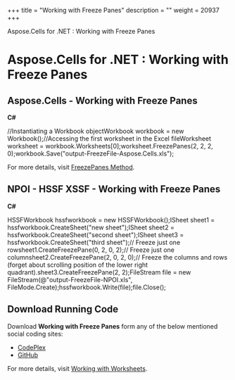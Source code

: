 +++
title = "Working with Freeze Panes" 
description = "" 
weight = 20937 
+++

Aspose.Cells for .NET : Working with Freeze Panes  

# Aspose.Cells for .NET : Working with Freeze Panes


## Aspose.Cells - Working with Freeze Panes

**C#**

//Instantiating a Workbook objectWorkbook workbook = new Workbook();//Accessing the first worksheet in the Excel fileWorksheet worksheet = workbook.Worksheets\[0\];worksheet.FreezePanes(2, 2, 2, 0);workbook.Save("output-FreezeFile-Aspose.Cells.xls");

For more details, visit [FreezePanes Method](http://www.aspose.com/api/net/cells/aspose.cells/worksheet/methods/freezepanes/index).

## NPOI - HSSF XSSF - Working with Freeze Panes

**C#**

HSSFWorkbook hssfworkbook = new HSSFWorkbook();ISheet sheet1 = hssfworkbook.CreateSheet("new sheet");ISheet sheet2 = hssfworkbook.CreateSheet("second sheet");ISheet sheet3 = hssfworkbook.CreateSheet("third sheet");// Freeze just one rowsheet1.CreateFreezePane(0, 2, 0, 2);// Freeze just one columnsheet2.CreateFreezePane(2, 0, 2, 0);// Freeze the columns and rows (forget about scrolling position of the lower right quadrant).sheet3.CreateFreezePane(2, 2);FileStream file = new FileStream(@"output-FreezeFile-NPOI.xls", FileMode.Create);hssfworkbook.Write(file);file.Close();

## Download Running Code

Download **Working with Freeze Panes** form any of the below mentioned social coding sites:

*   [CodePlex](https://asposecellsnpoi.codeplex.com/downloads/get/1565290)
*   [GitHub](https://github.com/aspose-cells/Aspose.Cells-for-.NET/releases/download/Aspose.Cells_Vs_NPOI_HWPF_and_XWPF_v1.3/Freeze.Panes.zip)

For more details, visit [Working with Worksheets](http://www.aspose.com/docs/display/cellsnet/Working+with+Worksheets).

